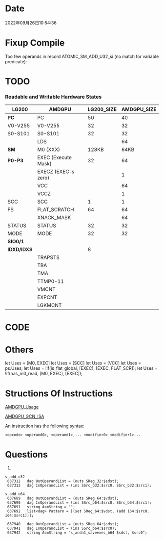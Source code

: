 # Date

2022年09月26日10:54:36

# Fixup Compile

Too few operands in record ATOMIC_SM_ADD_U32_si (no match for variable predicate):

# TODO

### Readable and Writable Hardware States

| LG200 | AMDGPU | LG200_SIZE | AMDGPU_SIZE |
|---|---|---|---|
| **PC** | PC | 50 | 40 |
| V0-V255 | V0-V255 | 32 | 32 |
| S0-S101 | S0-S101 | 32 | 32 |
|  | LDS |  | 64 |
| **SM** | M0 (XXX) | 128KB | 64KB |
| **P0-P3** | EXEC (Execute Mask) | 32 | 64 |
|  | EXECZ (EXEC is zero) |  | 1 |
|  | VCC |  | 64 |
|  | VCCZ |  | 1 |
| SCC | SCC | 1 | 1 |
| FS | FLAT_SCRATCH | 64 | 64 |
|  | XNACK_MASK |  | 64 |
| STATUS | STATUS | 32 | 32 |
| MODE | MODE | 32 | 32 |
| **SIO0/1** |
| **IDXD/IDXS** |  | 8 |
|  | TRAPSTS |
|  | TBA |
|  | TMA |
|  | TTMP0-11 |
|  | VMCNT |
|  | EXPCNT |
|  | LGKMCNT |

# CODE

# Others

let Uses = [M0, EXEC]
let Uses = [SCC]
let Uses = [VCC]
let Uses = ps.Uses;
let Uses = !if(is_flat_global, [EXEC], [EXEC, FLAT_SCR]);
let Uses = !if(has_m0_read, [M0, EXEC], [EXEC]);

# Structions Of Instructions

[AMDGPU_Usage](https://llvm.org/docs/AMDGPUUsage.html#operands)

[AMDGPU_GCN_ISA](https://llvm.org/docs/AMDGPU/AMDGPUAsmGFX8.html)

An instruction has the following syntax:

```
<opcode> <operand0>, <operand1>,... <modifier0> <modifier1>...
```

# Questions

1.

```
s_add_u32
 637312   dag OutOperandList = (outs SReg_32:$sdst);
 637313   dag InOperandList = (ins SSrc_b32:$src0, SSrc_b32:$src1);
```

```
s_add_u64
 637689   dag OutOperandList = (outs SReg_64:$vdst);
 637690   dag InOperandList = (ins SSrc_b64:$src0, SSrc_b64:$src1);
 637691   string AsmString = "";
 637692   list<dag> Pattern = [(set SReg_64:$vdst, (add i64:$src0, i64:$src1))];
```

```
 637940   dag OutOperandList = (outs SReg_64:$sdst);
 637941   dag InOperandList = (ins SSrc_b64:$src0);
 637942   string AsmString = "s_andn1_saveexec_b64 $sdst, $src0";
```
